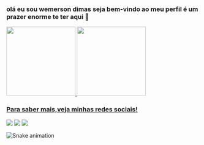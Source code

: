 ### olá  eu sou wemerson dimas seja bem-vindo ao meu perfil é um prazer enorme te ter aqui 👋
 <div>
   <a href="https://github.com/wemersonDimas">
   <img height="180em" src="https://github-readme-stats.vercel.app/api?username=wemersonDimas&show_icons=false&theme=dark&include_all_commits=true&count_private=true"/>
   <img height="180em" src="https://github-readme-stats.vercel.app/api/top-langs/?username=wemersonDimas&layout=compact&langs_count=6&theme=dark"/>


 
 <br>
 
  ### Para saber mais,veja minhas redes sociais!
 
<div> 

  <a href="https://instagram.com/dimaswemerson" target="_blank"><img src="https://img.shields.io/badge/-Instagram-%23E4405F?style=for-the-badge&logo=instagram&logoColor=white" target="_blank"></a>
<a href = "mailto:gemeos@devemdobro.com"><img src="https://img.shields.io/badge/-Gmail-%23333?style=for-the-badge&logo=gmail&logoColor=white" target="_blank"></a>
<a href = "mailto:gemeos@devemdobro.com"><img src="https://img.shields.io/badge/WhatsApp-25D366?style=for-the-badge&logo=whatsapp&logoColor=white" target="_green"></a>
 
 ![Snake animation](https://github.com/wemersonDimas/wemersonDimas/blob/output/github-contribution-grid-snake.svg)
 
</div>

